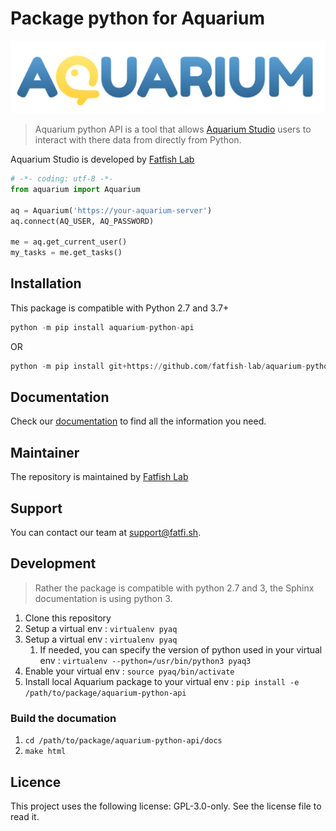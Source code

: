 
# Package python for Aquarium

![aquarium-python-api](https://github.com/fatfish-lab/aquarium-python-api/blob/main/docs/source/_static/logo.png?raw=true)

> Aquarium python API is a tool that allows [Aquarium Studio](https://fatfi.sh/aquarium) users to interact with there data from directly from Python.

Aquarium Studio is developed by [Fatfish Lab](https://fatfi.sh)

```python
# -*- coding: utf-8 -*-
from aquarium import Aquarium

aq = Aquarium('https://your-aquarium-server')
aq.connect(AQ_USER, AQ_PASSWORD)

me = aq.get_current_user()
my_tasks = me.get_tasks()
```

## Installation
This package is compatible with Python 2.7 and 3.7+

```python
python -m pip install aquarium-python-api
```
OR
```python
python -m pip install git+https://github.com/fatfish-lab/aquarium-python-api.git
```

## Documentation

Check our [documentation](https://docs.fatfish.app/dev/python/index.html) to find all the information you need.

## Maintainer

The repository is maintained by [Fatfish Lab](https://fatfi.sh)

## Support

You can contact our team at [support@fatfi.sh](mailto:support@fatfi.sh).

## Development

> Rather the package is compatible with python 2.7 and 3, the Sphinx documentation is using python 3.

1. Clone this repository
2. Setup a virtual env : `virtualenv pyaq`
3. Setup a virtual env : `virtualenv pyaq`
   1. If needed, you can specify the version of python used in your virtual env : `virtualenv --python=/usr/bin/python3 pyaq3`
4. Enable your virtual env : `source pyaq/bin/activate`
5. Install local Aquarium package to your virtual env : `pip install -e /path/to/package/aquarium-python-api`

### Build the documation

1. `cd /path/to/package/aquarium-python-api/docs`
2. `make html`

## Licence

This project uses the following license: GPL-3.0-only.
See the license file to read it.

